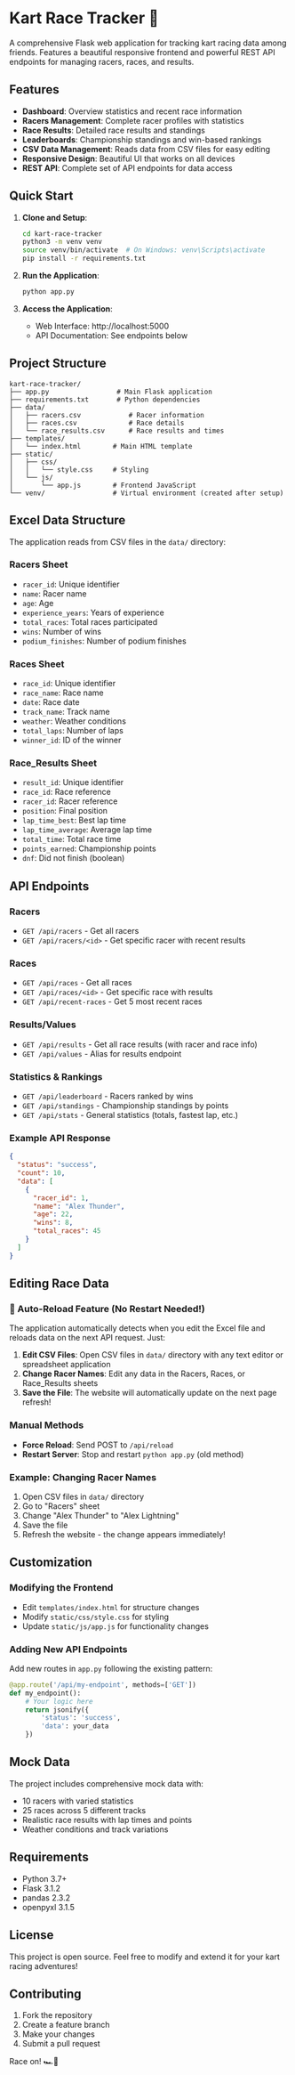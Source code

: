 # Kart Race Tracker 🏁

A comprehensive Flask web application for tracking kart racing data among friends. Features a beautiful responsive frontend and powerful REST API endpoints for managing racers, races, and results.

## Features

- **Dashboard**: Overview statistics and recent race information
- **Racers Management**: Complete racer profiles with statistics
- **Race Results**: Detailed race results and standings  
- **Leaderboards**: Championship standings and win-based rankings
- **CSV Data Management**: Reads data from CSV files for easy editing
- **Responsive Design**: Beautiful UI that works on all devices
- **REST API**: Complete set of API endpoints for data access

## Quick Start

1. **Clone and Setup**:
   ```bash
   cd kart-race-tracker
   python3 -m venv venv
   source venv/bin/activate  # On Windows: venv\Scripts\activate
   pip install -r requirements.txt
   ```

2. **Run the Application**:
   ```bash
   python app.py
   ```

3. **Access the Application**:
   - Web Interface: http://localhost:5000
   - API Documentation: See endpoints below

## Project Structure

```
kart-race-tracker/
├── app.py                 # Main Flask application
├── requirements.txt       # Python dependencies
├── data/
│   ├── racers.csv            # Racer information
│   ├── races.csv             # Race details
│   └── race_results.csv      # Race results and times
├── templates/
│   └── index.html        # Main HTML template
├── static/
│   ├── css/
│   │   └── style.css     # Styling
│   └── js/
│       └── app.js        # Frontend JavaScript
└── venv/                 # Virtual environment (created after setup)
```

## Excel Data Structure

The application reads from CSV files in the `data/` directory:

### Racers Sheet
- `racer_id`: Unique identifier
- `name`: Racer name
- `age`: Age
- `experience_years`: Years of experience
- `total_races`: Total races participated
- `wins`: Number of wins
- `podium_finishes`: Number of podium finishes

### Races Sheet
- `race_id`: Unique identifier
- `race_name`: Race name
- `date`: Race date
- `track_name`: Track name
- `weather`: Weather conditions
- `total_laps`: Number of laps
- `winner_id`: ID of the winner

### Race_Results Sheet
- `result_id`: Unique identifier
- `race_id`: Race reference
- `racer_id`: Racer reference
- `position`: Final position
- `lap_time_best`: Best lap time
- `lap_time_average`: Average lap time
- `total_time`: Total race time
- `points_earned`: Championship points
- `dnf`: Did not finish (boolean)

## API Endpoints

### Racers
- `GET /api/racers` - Get all racers
- `GET /api/racers/<id>` - Get specific racer with recent results

### Races
- `GET /api/races` - Get all races
- `GET /api/races/<id>` - Get specific race with results
- `GET /api/recent-races` - Get 5 most recent races

### Results/Values
- `GET /api/results` - Get all race results (with racer and race info)
- `GET /api/values` - Alias for results endpoint

### Statistics & Rankings
- `GET /api/leaderboard` - Racers ranked by wins
- `GET /api/standings` - Championship standings by points
- `GET /api/stats` - General statistics (totals, fastest lap, etc.)

### Example API Response
```json
{
  "status": "success",
  "count": 10,
  "data": [
    {
      "racer_id": 1,
      "name": "Alex Thunder",
      "age": 22,
      "wins": 8,
      "total_races": 45
    }
  ]
}
```

## Editing Race Data

### 🔄 Auto-Reload Feature (No Restart Needed!)
The application automatically detects when you edit the Excel file and reloads data on the next API request. Just:

1. **Edit CSV Files**: Open CSV files in `data/` directory with any text editor or spreadsheet application
2. **Change Racer Names**: Edit any data in the Racers, Races, or Race_Results sheets
3. **Save the File**: The website will automatically update on the next page refresh!

### Manual Methods
- **Force Reload**: Send POST to `/api/reload` 
- **Restart Server**: Stop and restart `python app.py` (old method)

### Example: Changing Racer Names
1. Open CSV files in `data/` directory
2. Go to "Racers" sheet
3. Change "Alex Thunder" to "Alex Lightning" 
4. Save the file
5. Refresh the website - the change appears immediately!

## Customization

### Modifying the Frontend
- Edit `templates/index.html` for structure changes
- Modify `static/css/style.css` for styling
- Update `static/js/app.js` for functionality changes

### Adding New API Endpoints
Add new routes in `app.py` following the existing pattern:

```python
@app.route('/api/my-endpoint', methods=['GET'])
def my_endpoint():
    # Your logic here
    return jsonify({
        'status': 'success',
        'data': your_data
    })
```

## Mock Data

The project includes comprehensive mock data with:
- 10 racers with varied statistics
- 25 races across 5 different tracks
- Realistic race results with lap times and points
- Weather conditions and track variations

## Requirements

- Python 3.7+
- Flask 3.1.2
- pandas 2.3.2
- openpyxl 3.1.5

## License

This project is open source. Feel free to modify and extend it for your kart racing adventures!

## Contributing

1. Fork the repository
2. Create a feature branch
3. Make your changes
4. Submit a pull request

Race on! 🏎️💨